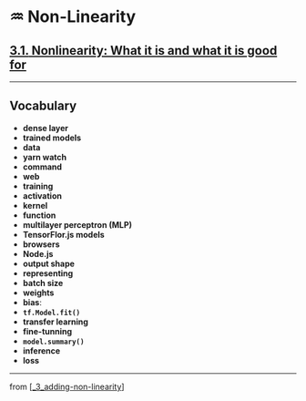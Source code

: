 # ♒️ Non-Linearity

## [**3.1.** Nonlinearity: What it is and what it is good for](https://livebook.manning.com/book/deep-learning-with-javascript/chapter-3/21)

---

## **Vocabulary**

- **dense layer**
- **trained models**
- **data**
- **yarn watch**
- **command**
- **web**
- **training**
- **activation**
- **kernel**
- **function**
- **multilayer perceptron (MLP)**
- **TensorFlor.js models**
- **browsers**
- **Node.js**
- **output shape**
- **representing**
- **batch size**
- **weights**
- **bias**:
- **`tf.Model.fit()`**
- **transfer learning**
- **fine-tunning**
- **`model.summary()`**
- **inference**
- **loss**

---
from [[_3_adding-non-linearity]]

[//begin]: # "Autogenerated link references for markdown compatibility"
[_3_adding-non-linearity]: ../_3_adding-non-linearity.md "♒️ NON-LINEARITY"
[//end]: # "Autogenerated link references"